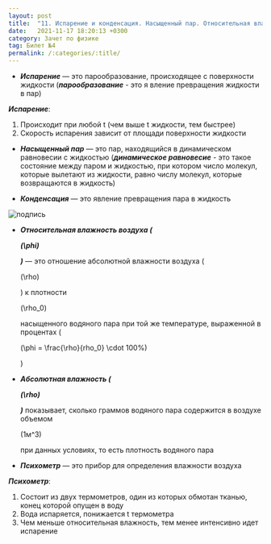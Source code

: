 ```yaml
---
layout: post
title:  "11. Испарение и конденсация. Насыщенный пар. Относительная влажность воздуха и ее измерение. Психрометр"
date:   2021-11-17 18:20:13 +0300
category: Зачет по физике 
tag: Билет №4
permalink: /:categories/:title/
---
```




- ***Испарение*** — это парообразование, происходящее с поверхности жидкости (***парообразование*** - это я вление превращения жидкости в пар)

***Испарение***:
1. Происходит при любой t (чем выше t жидкости, тем быстрее)
2. Скорость испарения зависит от площади поверхности жидкости

- ***Насыщенный пар*** — это пар, находящийся в динамическом равновесии с жидкостью (***динамическое равновесие*** - это такое состояние между паром и жидкостью, при котором число молекул, которые вылетают из жидкости, равно числу молекул, которые возвращаются в жидкость)

- ***Конденсация*** — это явление превращения пара в жидкость

![подпись](https://sun9-20.userapi.com/impg/Y6IGN9bmcMRLuk99GdvL4jfOxbYZnzCL9s5jhw/lEgvOOpUsmo.jpg?size=604x321&quality=95&sign=33f64e925f1c28ce808e630aa52bfde8&type=album)

- ***Относительная влажность воздуха (<p>\(\phi\)</p>)*** — это отношение абсолютной влажности воздуха (<p>\(\rho\)</p>) к плотности <p>\(\rho_0\)</p> насыщенного водяного пара при той же температуре, выраженной в процентах (<p>\(\phi = \frac{\rho}{rho_0} \cdot 100%\)</p>)

- ***Абсолютная влажность (<p>\(\rho\)</p>)*** показывает, сколько граммов водяного пара содержится в воздухе объемом <p>\(1м^3\)</p> при данных условиях, то есть плотность водяного пара

- ***Психометр*** — это прибор для определения влажности воздуха

***Психометр***:
1. Состоит из двух термометров, один из которых обмотан тканью, конец которой опущен в воду
2. Вода испаряется, понижается t термометра
3. Чем меньше относительная влажность, тем менее интенсивно идет испарение